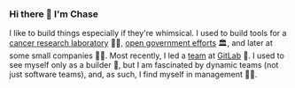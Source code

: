 ### Hi there 👋 I'm Chase

I like to build things especially if they're whimsical. I used to build tools for a [cancer research laboratory](http://www.uky.edu/~mwkilg0/) 👨‍🔬, [open government efforts](https://github.com/openlexington) 🏛️, and later at some small companies 👨‍💻. Most recently, I led a [team](https://handbook.gitlab.com/handbook/engineering/development/fulfillment/utilization/) at [GitLab](https://gitlab.com/) 🦊. I used to see myself only as a builder 👷, but I am fascinated by dynamic teams (not just software teams), and, as such, I find myself in management 👨‍💼. 

<!--
**chaserx/chaserx** is a ✨ _special_ ✨ repository because its `README.md` (this file) appears on your GitHub profile.

Here are some ideas to get you started:

- 🔭 I’m currently working on ...
- 🌱 I’m currently learning ...
- 👯 I’m looking to collaborate on ...
- 🤔 I’m looking for help with ...
- 💬 Ask me about ...
- 📫 How to reach me: ...
- 😄 Pronouns: ...
- ⚡ Fun fact: ...
-->
